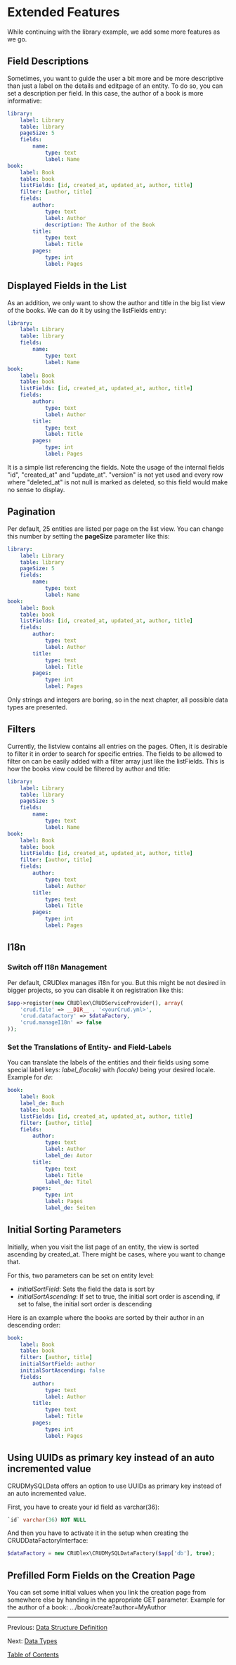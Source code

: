 Extended Features
=================

While continuing with the library example, we add some more features as we go.

## Field Descriptions

Sometimes, you want to guide the user a bit more and be more descriptive than
just a label on the details and editpage of an entity. To do so, you can set a
description per field. In this case, the author of a book is more informative:

```yml
library:
    label: Library
    table: library
    pageSize: 5
    fields:
        name:
            type: text
            label: Name
book:
    label: Book
    table: book
    listFields: [id, created_at, updated_at, author, title]
    filter: [author, title]
    fields:
        author:
            type: text
            label: Author
            description: The Author of the Book
        title:
            type: text
            label: Title
        pages:
            type: int
            label: Pages
```

## Displayed Fields in the List

As an addition, we only want to show the author and title in the big list
view of the books. We can do it by using the listFields entry:

```yml
library:
    label: Library
    table: library
    fields:
        name:
            type: text
            label: Name
book:
    label: Book
    table: book
    listFields: [id, created_at, updated_at, author, title]
    fields:
        author:
            type: text
            label: Author
        title:
            type: text
            label: Title
        pages:
            type: int
            label: Pages
```

It is a simple list referencing the fields. Note the usage of the internal
fields "id", "created_at" and "update_at". "version" is not yet used and
every row where "deleted_at" is not null is marked as deleted, so this field
would make no sense to display.

## Pagination

Per default, 25 entities are listed per page on the list view. You can change
this number by setting the __pageSize__ parameter like this:

```yml
library:
    label: Library
    table: library
    pageSize: 5
    fields:
        name:
            type: text
            label: Name
book:
    label: Book
    table: book
    listFields: [id, created_at, updated_at, author, title]
    fields:
        author:
            type: text
            label: Author
        title:
            type: text
            label: Title
        pages:
            type: int
            label: Pages
```

Only strings and integers are boring, so in the next chapter, all possible
data types are presented.

## Filters

Currently, the listview contains all entries on the pages. Often, it is desirable to filter it in order to search for specific entries. The fields to be allowed to filter on can be easily added with a filter array just like the listFields. This is how the books view could be filtered by author and title:

```yml
library:
    label: Library
    table: library
    pageSize: 5
    fields:
        name:
            type: text
            label: Name
book:
    label: Book
    table: book
    listFields: [id, created_at, updated_at, author, title]
    filter: [author, title]
    fields:
        author:
            type: text
            label: Author
        title:
            type: text
            label: Title
        pages:
            type: int
            label: Pages
```

## I18n

### Switch off I18n Management

Per default, CRUDlex manages i18n for you. But this might be not desired in
bigger projects, so you can disable it on registration like this:

```php
$app->register(new CRUDlex\CRUDServiceProvider(), array(
    'crud.file' => __DIR__ . '<yourCrud.yml>',
    'crud.datafactory' => $dataFactory,
    'crud.manageI18n' => false
));
```

### Set the Translations of Entity- and Field-Labels

You can translate the labels of the entities and their fields using some special
label keys: *label_(locale)* with *(locale)* being your desired locale. Example
for *de*:

```yml
book:
    label: Book
    label_de: Buch
    table: book
    listFields: [id, created_at, updated_at, author, title]
    filter: [author, title]
    fields:
        author:
            type: text
            label: Author
            label_de: Autor
        title:
            type: text
            label: Title
            label_de: Titel
        pages:
            type: int
            label: Pages
            label_de: Seiten
```

## Initial Sorting Parameters

Initially, when you visit the list page of an entity, the view is sorted ascending
by created_at. There might be cases, where you want to change that.

For this, two parameters can be set on entity level:

- *initialSortField*: Sets the field the data is sort by
- *initialSortAscending*: If set to true, the initial sort order is ascending,
if set to false, the initial sort order is descending

Here is an example where the books are sorted by their author in an descending
order:

```yml
book:
    label: Book
    table: book
    filter: [author, title]
    initialSortField: author
    initialSortAscending: false
    fields:
        author:
            type: text
            label: Author
        title:
            type: text
            label: Title
        pages:
            type: int
            label: Pages
```

## Using UUIDs as primary key instead of an auto incremented value

CRUDMySQLData offers an option to use UUIDs as primary key instead of an auto
incremented value.

First, you have to create your id field as varchar(36):

```sql
`id` varchar(36) NOT NULL
```

And then you have to activate it in the setup when creating the
CRUDDataFactoryInterface:

```php
$dataFactory = new CRUDlex\CRUDMySQLDataFactory($app['db'], true);
```

## Prefilled Form Fields on the Creation Page

You can set some initial values when you link the creation page from somewhere
else by handing in the appropriate GET parameter. Example for the author of a
book: .../book/create?author=MyAuthor

---

Previous: [Data Structure Definition](3_datastructures.md)

Next: [Data Types](5_datatypes.md)

[Table of Contents](0_manual.md)
